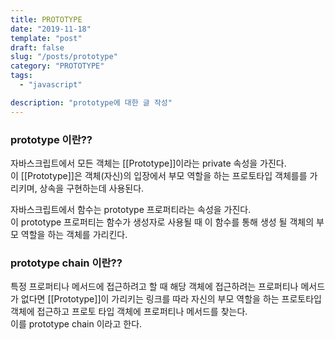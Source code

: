 ```yaml
---
title: PROTOTYPE
date: "2019-11-18"
template: "post"
draft: false
slug: "/posts/prototype"
category: "PROTOTYPE"
tags:
  - "javascript"

description: "prototype에 대한 글 작성"
---
```


### prototype 이란??

자바스크립트에서 모든 객체는 [[Prototype]]이라는 private 속성을 가진다.  
이 [[Prototype]]은 객체(자신)의 입장에서 부모 역할을 하는 프로토타입 객체를를 가리키며, 상속을 구현하는데 사용된다.

자바스크립트에서 함수는 prototype 프로퍼티라는 속성을 가진다.  
이 prototype 프로퍼티는 함수가 생성자로 사용될 때 이 함수를 통해 생성 될 객체의 부모 역할을 하는 객체를 가리킨다.

### prototype chain 이란??

특정 프로퍼티나 메서드에 접근하려고 할 때 해당 객체에 접근하려는 프로퍼티나 메서드가 없다면 [[Prototype]]이 가리키는 링크를 따라 자신의 부모 역할을 하는 프로토타입 객체에 접근하고 프로토 타입 객체에 프로퍼티나 메서드를 찾는다.  
이를 prototype chain 이라고 한다.
